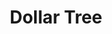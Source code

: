 ---
title: "Dollar Tree"
url: /salem/dollar-tree-commercial-street-northeast/
shop: variety store
---